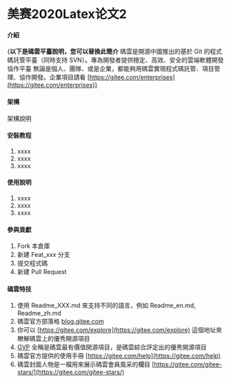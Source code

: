 # 美赛2020Latex论文2

#### 介紹
{**以下是碼雲平臺說明，您可以替換此簡介**
碼雲是開源中國推出的基於 Git 的程式碼託管平臺（同時支持 SVN）。專為開發者提供穩定、高效、安全的雲端軟體開發協作平臺
無論是個人、團隊、或是企業，都能夠用碼雲實現程式碼託管、項目管理、協作開發。企業項目請看 [https://gitee.com/enterprises](https://gitee.com/enterprises)}

#### 架構
架構說明

#### 安裝教程

1.  xxxx
2.  xxxx
3.  xxxx

#### 使用說明

1.  xxxx
2.  xxxx
3.  xxxx

#### 參與貢獻

1.  Fork 本倉庫
2.  新建 Feat_xxx 分支
3.  提交程式碼
4.  新建 Pull Request


#### 碼雲特技

1.  使用 Readme\_XXX.md 來支持不同的語言，例如 Readme\_en.md, Readme\_zh.md
2.  碼雲官方部落格 [blog.gitee.com](https://blog.gitee.com)
3.  你可以 [https://gitee.com/explore](https://gitee.com/explore) 這個地址來瞭解碼雲上的優秀開源項目
4.  [GVP](https://gitee.com/gvp) 全稱是碼雲最有價值開源項目，是碼雲綜合評定出的優秀開源項目
5.  碼雲官方提供的使用手冊 [https://gitee.com/help](https://gitee.com/help)
6.  碼雲封面人物是一檔用來展示碼雲會員風采的欄目 [https://gitee.com/gitee-stars/](https://gitee.com/gitee-stars/)
